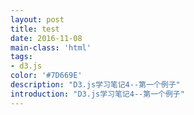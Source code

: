 ```yaml
---
layout: post
title: test
date: 2016-11-08
main-class: 'html'
tags:
- d3.js
color: '#7D669E'
description: "D3.js学习笔记4--第一个例子"
introduction: "D3.js学习笔记4--第一个例子"
---
```



<style>
.chart div {
  font: 10px sans-serif;
  background-color: steelblue;
  text-align: right;
  padding: 3px;
  margin: 1px;
  color: white;
}
</style>
<div class="chart"></div>

<script src="//d3js.org/d3.v3.min.js"></script>
<script>

var data = [4, 8, 15, 16, 23, 42];

var x = d3.scale.linear()
    .domain([0, d3.max(data)])
    .range([0, 420]);

d3.select(".chart")
  .selectAll("div")
    .data(data)
  .enter().append("div")
    .style("width", function(d) { return x(d) + "px"; })
    .text(function(d) { return d; });

</script>

